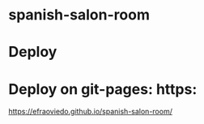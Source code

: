 # spanish-salon-room

# Deploy
<!-- Deploy on Vercel: spanish-salon-room.vercel.app -->
# Deploy on git-pages: https:
https://efraoviedo.github.io/spanish-salon-room/